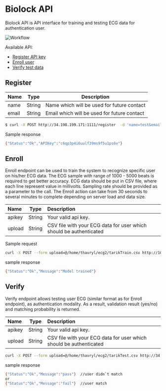 # Biolock API

Biolock API is API interface for training and testing ECG data for authentication user.

![Workflow](https://raw.githubusercontent.com/thavryl/BiolockDemo/master/IMG/WorkFlow.png)


Available API:

* [Register API key](#register)
* [Enroll user](#enroll)
* [Verify test data](#verify)
    





## Register

| Name          | Type          | Description  |
| ------------- |:-------------:| -----|
| name          | String        | Name which will be used for future contact |
| email         | String        | Email which will be used for future contact |



```sh
$ curl -X POST http://34.198.199.171:1111/register  -d 'name=test&email=test@test.com'
```
  Sample response
```sh
{"Status":"Ok","APIKey":"c6qp3p4i6uulf39ms9f5u1ps6v"}
```

## Enroll

Enroll endpoint can be used to train the system to recognize specific user on his/her ECG data. The ECG sample with range of 1000 - 5000 beats is required to get better accuracy. ECG data should be put in CSV file, where each line represent value in millivolts. Sampling rate should be provided as a parameter to the call. The Enroll action can take from 30 seconds to several minutes to complete depending on server load and data size.


| Name | Type          | Description  |
| :-------------|:-------------:|:-----|
| apikey| String        | Your valid api key. |
| upload        | String        | CSV file with your ECG data for user which should be authenticated |


Sample request

```sh
curl -X POST --form upload=@/home/thavryl/ecg2/tarikTrain.csv http://10.128.97.196:1111/enroll?apikey=c6qp3p4i6uulf39ms9f5u1ps6v
```
sample response

```sh
{"Status":"Ok","Message":"Model trained"}
```

## Verify 

Verify endpoint allows testing user ECG (similar format as for Enroll endpoint), as authentication modality. As a result, validation result (yes/no) and matching probability is returned.


| Name | Type          | Description  |
| :-------------|:-------------:|:-----|
| apikey| String        | Your valid api key. |
| upload        | String        | CSV file with your ECG data for user which should be authenticated

```sh
curl -X POST --form upload=@/home/thavryl/ecg2/tarikTest.csv http://34.198.199.171:1111/verify?apikey=c6qp3p4i6uulf39ms9f5u1ps6v
```
sample response

```sh
{"Status":"Ok","Message":"pass"}  //user didn`t match
or
{"Status":"Ok","Message":"fail"}  //user match
```
